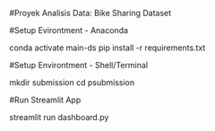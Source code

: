 #Proyek Analisis Data: Bike Sharing Dataset

#Setup Evirontment - Anaconda

conda activate main-ds
pip install -r requirements.txt


#Setup Environtment - Shell/Terminal

mkdir submission
cd psubmission

#Run Streamlit App

streamlit run dashboard.py